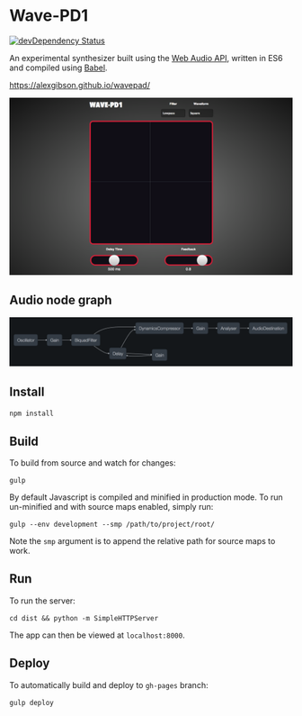 Wave-PD1
========

[![devDependency Status](https://david-dm.org/alexgibson/wavepad/dev-status.svg)](https://david-dm.org/alexgibson/wavepad/#info=devDependencies)

An experimental synthesizer built using the [Web Audio API](http://www.w3.org/TR/webaudio/), written in ES6 and compiled using [Babel](https://babeljs.io/).

https://alexgibson.github.io/wavepad/

![](src/images/screenshot.png?raw=true)

Audio node graph
----------------

![](src/images/wavapad-audio-graph.png?raw=true)

Install
-------

```
npm install
```

Build
-----

To build from source and watch for changes:

```
gulp
```

By default Javascript is compiled and minified in production mode. To run un-minified and with source maps enabled, simply run:

```
gulp --env development --smp /path/to/project/root/
```

Note the `smp` argument is to append the relative path for source maps to work.

Run
---

To run the server:

```
cd dist && python -m SimpleHTTPServer
```

The app can then be viewed at `localhost:8000`.

Deploy
------

To automatically build and deploy to `gh-pages` branch:

```
gulp deploy
```
